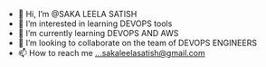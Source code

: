 - 👋 Hi, I’m @SAKA LEELA SATISH
- 👀 I’m interested in learning DEVOPS tools 
- 🌱 I’m currently learning DEVOPS AND AWS
- 💞️ I’m looking to collaborate on the team of DEVOPS ENGINEERS
- 📫 How to reach me ...sakaleelasatish@gmail.com
  

<!---
Satishdevopslab/Satishdevopslab is a ✨ special ✨ repository because its `README.md` (this file) appears on your GitHub profile.
You can click the Preview link to take a look at your changes.
--->
